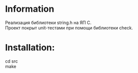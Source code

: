 # Information
 
Реализация библиотеки string.h на ЯП С. \
Проект покрыт unit-тестами при помощи библиотеки check.

# Installation: 
cd src \
make
